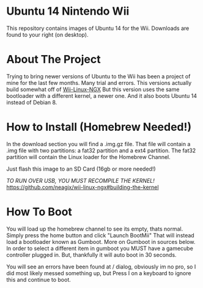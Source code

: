 # Ubuntu 14 Nintendo Wii



This repository contains images of Ubuntu 14 for the Wii. Downloads are found to your right (on desktop).

# About The Project
Trying to bring newer versions of Ubuntu to the Wii has been a project of mine for the last few months. Many trial and errors.
This versions actually build somewhat off of [Wii-Linux-NGX](https://github.com/neagix/wii-linux-ngx)
But this version uses the same bootloader with a different kernel, a newer one. And it also boots Ubuntu 14 instead of Debian 8.

# How to Install (Homebrew Needed!)
In the download section you will find a .img.gz file. That file will contain a .img file with two partitions: a fat32 partition and a ext4 partition. The fat32 partition will contain the Linux loader for the Homebrew Channel.

Just flash this image to an SD Card (16gb or more needed!)

*TO RUN OVER USB, YOU MUST RECOMPILE THE KERNEL!*
https://github.com/neagix/wii-linux-ngx#building-the-kernel


# How To Boot
You will load up the homebrew channel to see its empty, thats normal. Simply press the home button and click "Launch BootMii"
That will instead load a bootloader known as Gumboot. More on Gumboot in sources below.
In order to select a different item in gumboot you MUST have a gamecube controller plugged in. But, thankfully it will auto boot in 30 seconds.

You will see an errors have been found at / dialog, obviously im no pro, so I did most likely messed something up, but Press I on a keyboard to ignore this and continue to boot.
